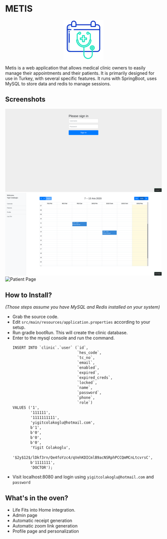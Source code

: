 # METIS

<p align="center">
  <img width="128" height="128" src="/src/main/resources/public/images/metis.png">
</p>

Metis is a web application that allows medical clinic owners to easily manage their appointments and their patients. It is primarily designed for use in Turkey, with several specific features. It runs with SpringBoot, uses MySQL to store data and redis to manage sessions. 

## Screenshots

![Login Page](/imgs/screenshots/login.png)
![Appointment Page](/imgs/screenshots/calendar.png)
![Patient Page](/imgs/screenshots/patient.png)

## How to Install?  

*(Those steps assume you have MySQL and Redis installed on your system)*
* Grab the source code.
* Edit `src/main/resources/application.properties` according to your setup.
* Run gradle bootRun. This will create the clinic database.
* Enter to the mysql console and run the command.
    ```mysql
	INSERT INTO `clinic`.`user` (`id`,
								 `hes_code`,
								 `tc_no`, 
								 `email`, 
								 `enabled`, 
								 `expired`, 
								 `expired_creds`, 
								 `locked`, 
								 `name`, 
								 `password`, 
								 `phone`, 
								 `role`) 
	VALUES ('1', 
			'111111', 
			'1111111111', 
			'yigitcolakoglu@hotmail.com', 
			b'1', 
			b'0', 
			b'0', 
			b'0', 
			'Yigit Colakoglu', 
			'$2y$12$/lDkf3rn/Qe4foYzc4/qVehKDICmlB9acNSRphPCCQmMCnLtcvrsC', 
			b'1111111', 
			'DOCTOR');
    ```
* Visit localhost:8080 and login using `yigitcolakoglu@hotmail.com` and `password`
 
## What's in the oven?

* Life Fits into Home integration.
* Admin page
* Automatic receipt generation
* Automatic zoom link generation
* Profile page and personalization
